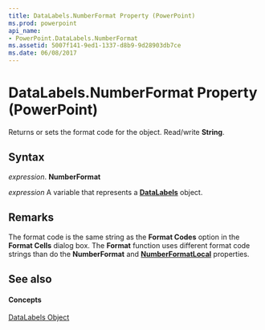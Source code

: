 ```yaml
---
title: DataLabels.NumberFormat Property (PowerPoint)
ms.prod: powerpoint
api_name:
- PowerPoint.DataLabels.NumberFormat
ms.assetid: 5007f141-9ed1-1337-d8b9-9d28903db7ce
ms.date: 06/08/2017
---
```



# DataLabels.NumberFormat Property (PowerPoint)

Returns or sets the format code for the object. Read/write  **String**.


## Syntax

 _expression_. **NumberFormat**

 _expression_ A variable that represents a **[DataLabels](PowerPoint.DataLabels.md)** object.


## Remarks

The format code is the same string as the  **Format Codes** option in the **Format Cells** dialog box. The **Format** function uses different format code strings than do the **NumberFormat** and **[NumberFormatLocal](PowerPoint.DataLabels.NumberFormatLocal.md)** properties.


## See also


#### Concepts


[DataLabels Object](PowerPoint.DataLabels.md)

